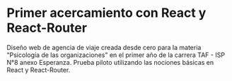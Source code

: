 # Primer acercamiento con React y  React-Router
Diseño web de agencia de viaje creada desde cero para la materia "Psicología de las organizaciones" en el primer año de la carrera TAF - ISP N°8 anexo Esperanza.
Prueba piloto utilizando las nociones básicas en React y React-Router.
